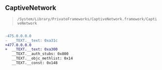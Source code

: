 ## CaptiveNetwork

> `/System/Library/PrivateFrameworks/CaptiveNetwork.framework/CaptiveNetwork`

```diff

-475.0.0.0.0
-  __TEXT.__text: 0xa31c
+477.0.0.0.0
+  __TEXT.__text: 0xa300
   __TEXT.__auth_stubs: 0x800
   __TEXT.__objc_methlist: 0x14
   __TEXT.__const: 0x148

```
